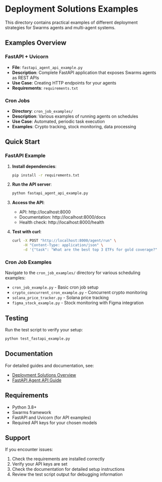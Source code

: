 # Deployment Solutions Examples

This directory contains practical examples of different deployment strategies for Swarms agents and multi-agent systems.

## Examples Overview

### FastAPI + Uvicorn
- **File**: `fastapi_agent_api_example.py`
- **Description**: Complete FastAPI application that exposes Swarms agents as REST APIs
- **Use Case**: Creating HTTP endpoints for your agents
- **Requirements**: `requirements.txt`

### Cron Jobs
- **Directory**: `cron_job_examples/`
- **Description**: Various examples of running agents on schedules
- **Use Case**: Automated, periodic task execution
- **Examples**: Crypto tracking, stock monitoring, data processing

## Quick Start

### FastAPI Example

1. **Install dependencies**:
   ```bash
   pip install -r requirements.txt
   ```

2. **Run the API server**:
   ```bash
   python fastapi_agent_api_example.py
   ```

3. **Access the API**:
   - API: http://localhost:8000
   - Documentation: http://localhost:8000/docs
   - Health check: http://localhost:8000/health

4. **Test with curl**:
   ```bash
   curl -X POST "http://localhost:8000/agent/run" \
        -H "Content-Type: application/json" \
        -d '{"task": "What are the best top 3 ETFs for gold coverage?"}'
   ```

### Cron Job Examples

Navigate to the `cron_job_examples/` directory for various scheduling examples:

- `cron_job_example.py` - Basic cron job setup
- `crypto_concurrent_cron_example.py` - Concurrent crypto monitoring
- `solana_price_tracker.py` - Solana price tracking
- `figma_stock_example.py` - Stock monitoring with Figma integration

## Testing

Run the test script to verify your setup:

```bash
python test_fastapi_example.py
```

## Documentation

For detailed guides and documentation, see:
- [Deployment Solutions Overview](../../docs/deployment_solutions/overview.md)
- [FastAPI Agent API Guide](../../docs/deployment_solutions/fastapi_agent_api.md)

## Requirements

- Python 3.8+
- Swarms framework
- FastAPI and Uvicorn (for API examples)
- Required API keys for your chosen models

## Support

If you encounter issues:
1. Check the requirements are installed correctly
2. Verify your API keys are set
3. Check the documentation for detailed setup instructions
4. Review the test script output for debugging information
